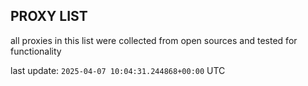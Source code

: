 ## PROXY LIST

all proxies in this list were collected from open sources and tested for functionality

last update: `2025-04-07 10:04:31.244868+00:00` UTC